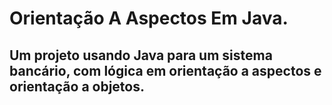 # Orientação A Aspectos Em Java.

## Um projeto usando Java para um sistema bancário, com lógica em orientação a aspectos e orientação a objetos.
